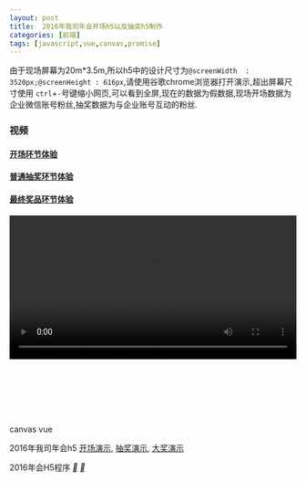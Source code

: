 ```yaml
---
layout: post
title:  2016年我司年会开场h5以及抽奖h5制作
categories: [前端]
tags: [javascript,vue,canvas,promise]
---
```


由于现场屏幕为20m*3.5m,所以h5中的设计尺寸为`@screenWidth  : 3520px;@screenHeight : 616px`,请使用谷歌chrome浏览器打开演示,超出屏幕尺寸使用 `ctrl`+`-`号键缩小网页,可以看到全屏,现在的数据为假数据,现场开场数据为企业微信账号粉丝,抽奖数据为与企业账号互动的粉丝.


### 视频


#### [开场环节体验](http://www.5u55.cn/a/fs2016/start.html)
#### [普通抽奖环节体验](http://www.5u55.cn/a/fs2016/lottery.html)
#### [最终奖品环节体验](http://www.5u55.cn/a/fs2016/awards.html)

<div class="col-xs-12">
	<video autobuffer controls style="width: 100%;">
		<source src="{{site.cdn}}/video/2016-diggid-test.mp4">
	</video>
</div>



<div class="col-md-6 col-xs-12">
<div class="box-project" style="margin-top: 100px;">
	<div class="cover">
		<a href="http://www.5u55.cn/a/fs2016/start.html" class="link">
			<img src="{{site.image}}/project/js-project-main3.jpeg" alt="">
		</a>
		<p>
			<span>canvas</span>
			<span>vue</span>
		</p>
	</div>
	<p class="description">
		2016年我司年会h5
		<a href="http://www.5u55.cn/a/fs2016/start.html">开场演示</a>,
		<a href="http://www.5u55.cn/a/fs2016/lottery.html">抽奖演示</a>,
		<a href="http://www.5u55.cn/a/fs2016/awards.html">大奖演示</a>
	</p>
	<p class="footer">
		2016年会H5程序
		<span class="todo">
			<a href="https://github.com/vace/diggid-2016" title="查看源码" class="github"><i class="icon">&#xe60d;</i></a>
			<a href="http://www.5u55.cn/a/fs2016/start.html" title="查看演示" class="github"><i class="icon">&#xe628;</i></a>
		</span>
	</p>
</div>
</div>

<div class="clearfix"></div>


